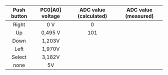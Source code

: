 | **Push button** | **PC0[A0] voltage** | **ADC value (calculated)** | **ADC value (measured)** |
   | :-: | :-: | :-: | :-: |
   | Right  | 0&nbsp;V | 0   |  |
   | Up     | 0,495&nbsp;V | 101 |  |
   | Down   |     1,203V  |     |  |
   | Left   |    1,970V   |     |  |
   | Select |    3,182V   |     |  |
   | none   |   5V    |     |  |
